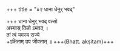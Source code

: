 +++
title = "०२ धाना धेनुर् भवद्"

+++
धाना धेनुर् भवद् वत्सो  
अस्यास् तिलो ऽभवत् ।  
तां त्वं यमस्य राज्ये  
+ऽक्षिताम् उप जीवतात् ॥ +++(Bhatt. akṣitam)+++